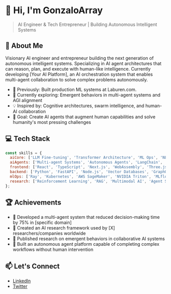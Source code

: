 # 👋 Hi, I'm GonzaloArray

> AI Engineer & Tech Entrepreneur | Building Autonomous Intelligent Systems

## 🚀 About Me

Visionary AI engineer and entrepreneur building the next generation of autonomous intelligent systems. Specializing in AI agent architectures that can reason, plan, and execute with human-like intelligence. Currently developing [Your AI Platform], an AI orchestration system that enables multi-agent collaboration to solve complex problems autonomously.

- 🔭 Previously: Built production ML systems at Laburen.com.
- 🌱 Currently exploring: Emergent behaviors in multi-agent systems and AGI alignment
- 💡 Inspired by: Cognitive architectures, swarm intelligence, and human-AI collaboration
- 🎯 Goal: Create AI agents that augment human capabilities and solve humanity's most pressing challenges

## 💻 Tech Stack

```javascript
const skills = {
  aiCore: ['LLM Fine-tuning', 'Transformer Architecture', 'ML Ops', 'NLP/NLU'],
  aiAgents: ['Multi-agent Systems', 'Autonomous Agents', 'LangChain', 'AutoGPT'],
  frontend: ['React', 'TypeScript', 'Next.js', 'WebAssembly', 'Three.js'],
  backend: ['Python', 'FastAPI', 'Node.js', 'Vector Databases', 'GraphQL'],
  mlOps: ['Ray', 'Kubernetes', 'AWS SageMaker', 'NVIDIA Triton', 'MLflow'],
  research: ['Reinforcement Learning', 'RAG', 'Multimodal AI', 'Agent Simulation']
};
```

## 🏆 Achievements

- 🚀 Developed a multi-agent system that reduced decision-making time by 75% in [specific domain]
- 💼 Created an AI research framework used by [X] researchers/companies worldwide
- 🌟 Published research on emergent behaviors in collaborative AI systems
- 🧠 Built an autonomous agent platform capable of completing complex workflows without human intervention

## 📫 Let's Connect

- [LinkedIn]([https://linkedin.com/in/yourusername](https://www.linkedin.com/in/gonzalo-arrayaran/))
- [Twitter]([https://twitter.com/yourusername](https://x.com/gonzarray))
